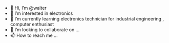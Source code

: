 - 👋 Hi, I’m @walter
- 👀 I’m interested in electronics 
- 🌱 I’m currently learning electronics technician for industrial engineering , computer enthusiast
- 💞️ I’m looking to collaborate on ...
- 📫 How to reach me ...

<!---
androidR00t/androidR00t is a ✨ special ✨ repository because its `README.md` (this file) appears on your GitHub profile.
You can click the Preview link to take a look at your changes.
--->
